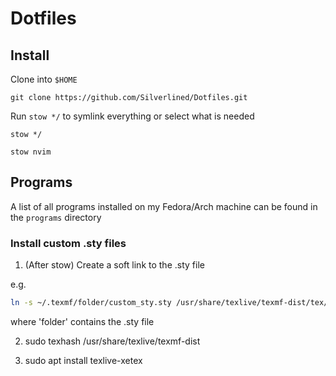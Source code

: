 # Dotfiles

## Install

Clone into `$HOME`

`git clone https://github.com/Silverlined/Dotfiles.git`

Run `stow */` to symlink everything or select what is needed

`stow */`

`stow nvim`

## Programs

A list of all programs installed on my Fedora/Arch machine can be found in the `programs` directory

### Install custom .sty files

1. (After stow)  Create a soft link to the .sty file

e.g.
```sh
ln -s ~/.texmf/folder/custom_sty.sty /usr/share/texlive/texmf-dist/tex/folder
```
where 'folder' contains the .sty file

2. sudo texhash /usr/share/texlive/texmf-dist 

3. sudo apt install texlive-xetex
